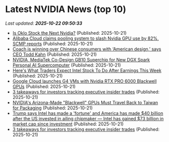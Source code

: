 # Latest NVIDIA News (top 10)
_Last updated: **2025-10-22 09:50:33**_

- [Is Oklo Stock the Next Nvidia?](https://biztoc.com/x/81469d5d35c32af9) (Published: 2025-10-21)
- [Alibaba Cloud claims pooling system to slash Nvidia GPU use by 82%, SCMP reports](https://thefly.com/permalinks/entry.php/id4217138/BABA;NVDA-Alibaba-Cloud-claims-pooling-system-to-slash-Nvidia-GPU-use-by--SCMP-reports) (Published: 2025-10-21)
- [Coach is winning over Chinese consumers with ‘American design,’ says CEO Todd Kahn](https://fortune.com/2025/10/21/coach-ceo-todd-kahn-sales-china-american-design/) (Published: 2025-10-21)
- [NVIDIA, MediaTek Co-Design GB10 Superchip for New DGX Spark Personal AI Supercomputer](https://finance.yahoo.com/news/nvidia-mediatek-co-design-gb10-093726253.html) (Published: 2025-10-21)
- [Here's What Traders Expect Intel Stock To Do After Earnings This Week](https://www.investopedia.com/here-is-what-traders-expect-intel-stock-to-do-after-earnings-this-week-11833036) (Published: 2025-10-21)
- [Google Cloud launches G4 VMs with Nvidia RTX PRO 6000 Blackwell GPUs](https://www.verdict.co.uk/google-cloud-g4-vms-with-nvidia-rtx-pro-6000/) (Published: 2025-10-21)
- [3 takeaways for investors tracking executive insider trades](https://biztoc.com/x/53813c2403e68bfe) (Published: 2025-10-21)
- [NVIDIA's Arizona-Made "Blackwell" GPUs Must Travel Back to Taiwan for Packaging](https://www.techpowerup.com/342077/nvidias-arizona-made-blackwell-gpus-must-travel-back-to-taiwan-for-packaging) (Published: 2025-10-21)
- [Trump says Intel has made a 'fortune' and America has made $40 billion after the US invested in ailing chipmaker — Intel has gained $73 billion in market cap since investment](https://www.tomshardware.com/pc-components/cpus/intel-has-gained-usd73-billion-in-market-cap-since-u-s-government-investment-trump-says-the-deal-is-a-major-win) (Published: 2025-10-21)
- [3 takeaways for investors tracking executive insider trades](https://qz.com/insider-executive-stock-sales-transactions-investors-tips) (Published: 2025-10-21)
